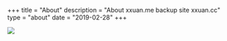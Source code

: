 +++
title = "About"
description = "About xxuan.me backup site xxuan.cc"
type = "about"
date = "2019-02-28"
+++

[<img src="http://sukeban.moe/wp-content/uploads/2018/10/commission.png">](http://sukeban.moe/index.php/2018/10/18/in-case-you-missed-it-va-11-hall-a-is-coming-to-nintendo-switch-and-playstation-4/)



